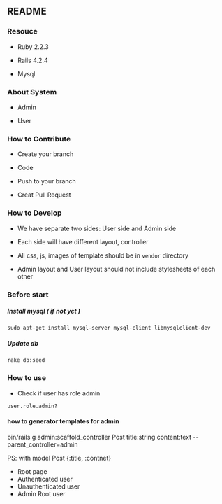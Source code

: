 ## README

### Resouce

* Ruby 2.2.3

* Rails 4.2.4

* Mysql

### About System

* Admin

* User

### How to Contribute

* Create your branch

* Code

* Push to your branch

* Creat Pull Request

### How to Develop

* We have separate two sides: User side and Admin side

* Each side will have different layout, controller

* All css, js, images of template should be in ``` vendor ``` directory

* Admin layout and User layout should not include stylesheets of each other


### Before start

##### Install mysql ( if not yet )

```
sudo apt-get install mysql-server mysql-client libmysqlclient-dev
```

##### Update db

```
rake db:seed
```

### How to use

* Check if user has role admin

```
user.role.admin?
```
#### how to generator templates for admin

bin/rails g admin:scaffold_controller Post title:string content:text --parent_controller=admin

PS: with model Post {:title, :contnet}

* Root page
 * Authenticated user
 * Unauthenticated user
 * Admin Root user

